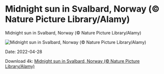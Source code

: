 # Midnight sun in Svalbard, Norway (© Nature Picture Library/Alamy)

Midnight sun in Svalbard, Norway (© Nature Picture Library/Alamy)

![Midnight sun in Svalbard, Norway (© Nature Picture Library/Alamy)](https://bing.com/th?id=OHR.SvalbardSun_EN-US2348209213_UHD.jpg&w=1024&h=576)

Date: 2022-04-28

Download 4k: [Midnight sun in Svalbard, Norway (© Nature Picture Library/Alamy)](https://bing.com/th?id=OHR.SvalbardSun_EN-US2348209213_UHD.jpg)

